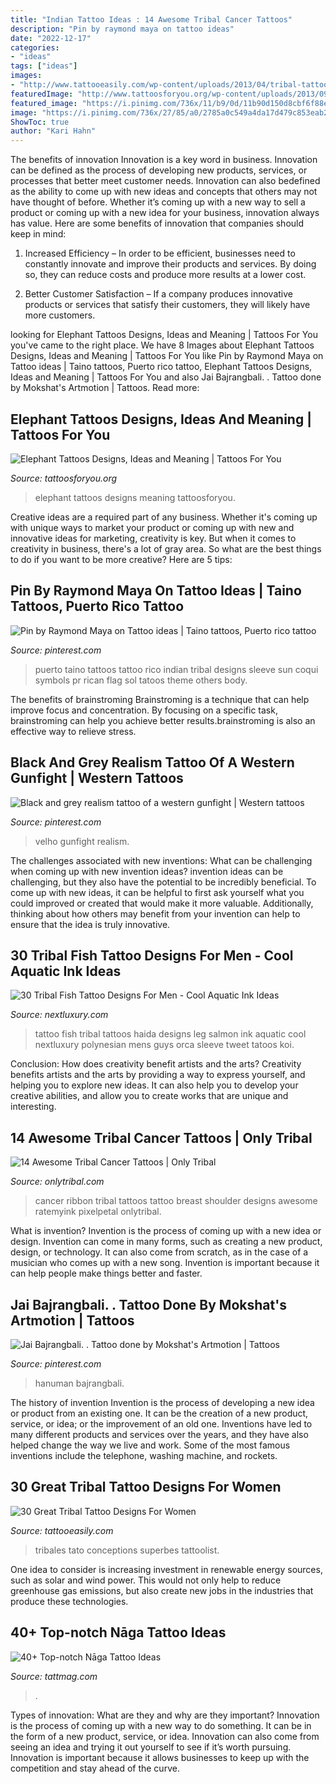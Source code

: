 ```yaml
---
title: "Indian Tattoo Ideas : 14 Awesome Tribal Cancer Tattoos"
description: "Pin by raymond maya on tattoo ideas"
date: "2022-12-17"
categories:
- "ideas"
tags: ["ideas"]
images:
- "http://www.tattooeasily.com/wp-content/uploads/2013/04/tribal-tattoos-for-girls-20.jpg"
featuredImage: "http://www.tattoosforyou.org/wp-content/uploads/2013/09/Elephant-Tattoos.jpg"
featured_image: "https://i.pinimg.com/736x/11/b9/0d/11b90d150d8cbf6f88efd146acd4c8ba--tattoo-ideas.jpg"
image: "https://i.pinimg.com/736x/27/85/a0/2785a0c549a4da17d479c853eab2fcf7--wild-west-western-tattoos.jpg"
ShowToc: true
author: "Kari Hahn"
---
```



The benefits of innovation
Innovation is a key word in business. Innovation can be defined as the process of developing new products, services, or processes that better meet customer needs. Innovation can also bedefined as the ability to come up with new ideas and concepts that others may not have thought of before. Whether it’s coming up with a new way to sell a product or coming up with a new idea for your business, innovation always has value. Here are some benefits of innovation that companies should keep in mind: 
1) Increased Efficiency – In order to be efficient, businesses need to constantly innovate and improve their products and services. By doing so, they can reduce costs and produce more results at a lower cost. 

2) Better Customer Satisfaction – If a company produces innovative products or services that satisfy their customers, they will likely have more customers.

	

		
looking for Elephant Tattoos Designs, Ideas and Meaning | Tattoos For You you've came to the right place. We have 8 Images about Elephant Tattoos Designs, Ideas and Meaning | Tattoos For You like Pin by Raymond Maya on Tattoo ideas | Taino tattoos, Puerto rico tattoo, Elephant Tattoos Designs, Ideas and Meaning | Tattoos For You and also Jai Bajrangbali. . Tattoo done by Mokshat&#039;s Artmotion | Tattoos. Read more:
		
    
## Elephant Tattoos Designs, Ideas And Meaning | Tattoos For You

<img loading=lazy src="http://www.tattoosforyou.org/wp-content/uploads/2013/09/Elephant-Tattoos.jpg" onerror="this.onerror=null;this.src='https://tse3.mm.bing.net/th?id=OIP.W9ZIH8oYBC5_egr4_RYiHgHaLF&amp;pid=15.1';" alt="Elephant Tattoos Designs, Ideas and Meaning | Tattoos For You">

_Source: tattoosforyou.org_

>elephant tattoos designs meaning tattoosforyou. 

	

Creative ideas are a required part of any business. Whether it's coming up with unique ways to market your product or coming up with new and innovative ideas for marketing, creativity is key. But when it comes to creativity in business, there's a lot of gray area. So what are the best things to do if you want to be more creative? Here are 5 tips: 

    
## Pin By Raymond Maya On Tattoo Ideas | Taino Tattoos, Puerto Rico Tattoo

<img loading=lazy src="https://i.pinimg.com/736x/11/b9/0d/11b90d150d8cbf6f88efd146acd4c8ba--tattoo-ideas.jpg" onerror="this.onerror=null;this.src='https://tse2.mm.bing.net/th?id=OIP.qlcaIGssQw4zQBKAgl8qIAHaNJ&amp;pid=15.1';" alt="Pin by Raymond Maya on Tattoo ideas | Taino tattoos, Puerto rico tattoo">

_Source: pinterest.com_

>puerto taino tattoos tattoo rico indian tribal designs sleeve sun coqui symbols pr rican flag sol tatoos theme others body. 

	

The benefits of brainstroming
Brainstroming is a technique that can help improve focus and concentration. By focusing on a specific task, brainstroming can help you achieve better results.brainstroming is also an effective way to relieve stress.

    
## Black And Grey Realism Tattoo Of A Western Gunfight | Western Tattoos

<img loading=lazy src="https://i.pinimg.com/736x/27/85/a0/2785a0c549a4da17d479c853eab2fcf7--wild-west-western-tattoos.jpg" onerror="this.onerror=null;this.src='https://tse4.mm.bing.net/th?id=OIP.O4sFu6eRpB5SVPJlceUPLAHaJ3&amp;pid=15.1';" alt="Black and grey realism tattoo of a western gunfight | Western tattoos">

_Source: pinterest.com_

>velho gunfight realism. 

	

The challenges associated with new inventions: What can be challenging when coming up with new invention ideas?
invention ideas can be challenging, but they also have the potential to be incredibly beneficial. To come up with new ideas, it can be helpful to first ask yourself what you could improved or created that would make it more valuable. Additionally, thinking about how others may benefit from your invention can help to ensure that the idea is truly innovative.

    
## 30 Tribal Fish Tattoo Designs For Men - Cool Aquatic Ink Ideas

<img loading=lazy src="http://nextluxury.com/wp-content/uploads/tribal-fish-mens-red-and-black-ink-haida-tattoos-on-leg.jpg" onerror="this.onerror=null;this.src='https://tse2.mm.bing.net/th?id=OIP.TaYggiYb0TV9kx_Vkh7MQAAAAA&amp;pid=15.1';" alt="30 Tribal Fish Tattoo Designs For Men - Cool Aquatic Ink Ideas">

_Source: nextluxury.com_

>tattoo fish tribal tattoos haida designs leg salmon ink aquatic cool nextluxury polynesian mens guys orca sleeve tweet tatoos koi. 

	

Conclusion: How does creativity benefit artists and the arts?
Creativity benefits artists and the arts by providing a way to express yourself, and helping you to explore new ideas. It can also help you to develop your creative abilities, and allow you to create works that are unique and interesting.

    
## 14 Awesome Tribal Cancer Tattoos | Only Tribal

<img loading=lazy src="http://onlytribal.com/wp-content/uploads/2015/10/Tribal-Cancer-Ribbon-Tattoos1.jpeg" onerror="this.onerror=null;this.src='https://tse1.mm.bing.net/th?id=OIP.w4zjXer0oqjMouD1reuUkAHaJ3&amp;pid=15.1';" alt="14 Awesome Tribal Cancer Tattoos | Only Tribal">

_Source: onlytribal.com_

>cancer ribbon tribal tattoos tattoo breast shoulder designs awesome ratemyink pixelpetal onlytribal. 

	

What is invention?
Invention is the process of coming up with a new idea or design. Invention can come in many forms, such as creating a new product, design, or technology. It can also come from scratch, as in the case of a musician who comes up with a new song. Invention is important because it can help people make things better and faster.

    
## Jai Bajrangbali. . Tattoo Done By Mokshat&#039;s Artmotion | Tattoos

<img loading=lazy src="https://i.pinimg.com/736x/e2/ef/f1/e2eff17f4e84ce9f4245db010fb6525e--jai.jpg" onerror="this.onerror=null;this.src='https://tse1.mm.bing.net/th?id=OIP.f5SdrJDSsMTW_O6dKMuB6gHaNK&amp;pid=15.1';" alt="Jai Bajrangbali. . Tattoo done by Mokshat&#039;s Artmotion | Tattoos">

_Source: pinterest.com_

>hanuman bajrangbali. 

	

The history of invention
Invention is the process of developing a new idea or product from an existing one. It can be the creation of a new product, service, or idea; or the improvement of an old one. Inventions have led to many different products and services over the years, and they have also helped change the way we live and work. Some of the most famous inventions include the telephone, washing machine, and rockets.

    
## 30 Great Tribal Tattoo Designs For Women

<img loading=lazy src="http://www.tattooeasily.com/wp-content/uploads/2013/04/tribal-tattoos-for-girls-20.jpg" onerror="this.onerror=null;this.src='https://tse3.mm.bing.net/th?id=OIP.ysSm3_ejTswNt8EqiC7AjwHaNH&amp;pid=15.1';" alt="30 Great Tribal Tattoo Designs For Women">

_Source: tattooeasily.com_

>tribales tato conceptions superbes tattoolist. 

	

One idea to consider is increasing investment in renewable energy sources, such as solar and wind power. This would not only help to reduce greenhouse gas emissions, but also create new jobs in the industries that produce these technologies.

    
## 40+ Top-notch Nāga Tattoo Ideas

<img loading=lazy src="https://tattmag.com/wp-content/uploads/2020/02/naga-statue-2-768x1153.jpg" onerror="this.onerror=null;this.src='https://tse4.mm.bing.net/th?id=OIP.JRm7dph4myTDxwnsdXXXzAHaLH&amp;pid=15.1';" alt="40+ Top-notch Nāga Tattoo Ideas">

_Source: tattmag.com_

>. 

	

Types of innovation: What are they and why are they important?
Innovation is the process of coming up with a new way to do something. It can be in the form of a new product, service, or idea. Innovation can also come from seeing an idea and trying it out yourself to see if it’s worth pursuing. Innovation is important because it allows businesses to keep up with the competition and stay ahead of the curve.

